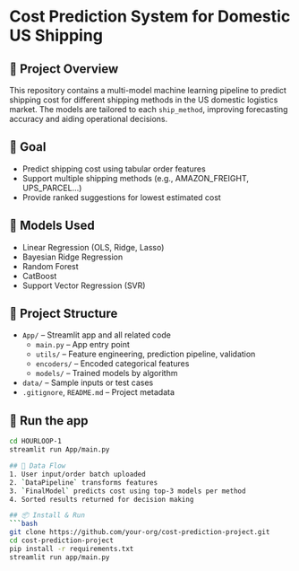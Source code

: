 # Cost Prediction System for Domestic US Shipping

## 🚚 Project Overview
This repository contains a multi-model machine learning pipeline to predict shipping cost for different shipping methods in the US domestic logistics market. The models are tailored to each `ship_method`, improving forecasting accuracy and aiding operational decisions.

## 🎯 Goal
- Predict shipping cost using tabular order features
- Support multiple shipping methods (e.g., AMAZON_FREIGHT, UPS_PARCEL...)
- Provide ranked suggestions for lowest estimated cost

## 🧠 Models Used
- Linear Regression (OLS, Ridge, Lasso)
- Bayesian Ridge Regression
- Random Forest
- CatBoost
- Support Vector Regression (SVR)

## 📂 Project Structure

- `App/` – Streamlit app and all related code
    - `main.py` – App entry point
    - `utils/` – Feature engineering, prediction pipeline, validation
    - `encoders/` – Encoded categorical features
    - `models/` – Trained models by algorithm
- `data/` – Sample inputs or test cases
- `.gitignore`, `README.md` – Project metadata

## 🚀 Run the app

```bash
cd HOURLOOP-1
streamlit run App/main.py

## 🔁 Data Flow
1. User input/order batch uploaded
2. `DataPipeline` transforms features
3. `FinalModel` predicts cost using top-3 models per method
4. Sorted results returned for decision making

## 📦 Install & Run
```bash
git clone https://github.com/your-org/cost-prediction-project.git
cd cost-prediction-project
pip install -r requirements.txt
streamlit run app/main.py
